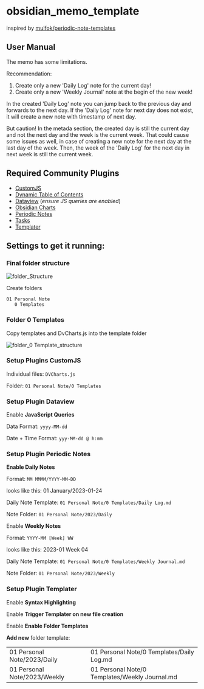# obsidian_memo_template
 inspired by [mulfok/periodic-note-templates ](https://github.com/mulfok/periodic-note-templates)

## User Manual

The memo has some limitations.

Recommendation: 
1. Create only a new 'Daily Log' note for the current day!
1. Create only a new 'Weekly Journal' note at the begin of the new week!

In the created 'Daily Log' note you can jump back to the previous day and forwards to the next day. If the 'Daily Log' note for next day does not exist, it will create a new note with timestamp of next day.

But caution! In the metada section, the created day is still the current day and not the next day and the week is the current week. That could cause some issues as well,  in case of creating a new note for the next day at the last day of the week. Then, the week of the 'Daily Log' for the next day in next week is still the current week.

## Required Community Plugins
- [CustomJS](https://github.com/samlewis0602/obsidian-custom-js)
- [Dynamic Table of Contents](https://github.com/Aidurber/obsidian-plugin-dynamic-toc)
- [Dataview](https://github.com/blacksmithgu/obsidian-dataview) (_ensure JS queries are enabled_)
- [Obsidian Charts](https://github.com/phibr0/obsidian-charts)
- [Periodic Notes](https://github.com/liamcain/obsidian-periodic-notes)
- [Tasks](https://github.com/schemar/obsidian-tasks)
- [Templater](https://github.com/SilentVoid13/Templater)

## Settings to get it running:

### Final folder structure
![folder_Structure](https://user-images.githubusercontent.com/40318953/214385423-c285956c-b250-49b7-98a3-5af25672cda9.png)

Create folders 
```
01 Personal Note
   0 Templates
```

### Folder 0 Templates
Copy templates and DvCharts.js into the template folder 

![folder_0 Template_structure](https://user-images.githubusercontent.com/40318953/214386222-6ead6a56-8686-4438-81ed-5eb01828699d.png)

### Setup Plugins CustomJS

Individual files: ```DVCharts.js```

Folder: ```01 Personal Note/0 Templates```

### Setup Plugin Dataview

Enable **JavaScript Queries**

Data Format: ```yyyy-MM-dd```

Date + Time Format: ```yyy-MM-dd @ h:mm```

### Setup Plugin Periodic Notes
**Enable Daily Notes**

Format: ```MM MMMM/YYYY-MM-DD```

looks like this: 01 January/2023-01-24

Daily Note Template: ```01 Personal Note/0 Templates/Daily Log.md```

Note Folder: ```01 Personal Note/2023/Daily```

Enable **Weekly Notes**

Format: ```YYYY-MM [Week] WW```

looks like this: 2023-01 Week 04

Daily Note Template: ```01 Personal Note/0 Templates/Weekly Journal.md```

Note Folder: ```01 Personal Note/2023/Weekly```

### Setup Plugin Templater

Enable **Syntax Highlighting**

Enable **Trigger Templater on new file creation**

Enable **Enable Folder Templates**

**Add new** folder template:

|||
|---|---|
|01 Personal Note/2023/Daily | 01 Personal Note/0 Templates/Daily Log.md|
|01 Personal Note/2023/Weekly | 01 Personal Note/0 Templates/Weekly Journal.md|



